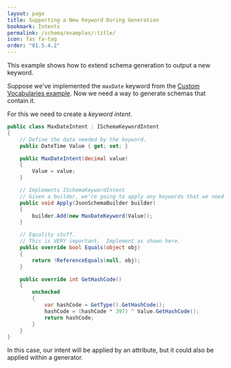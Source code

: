 ```yaml
---
layout: page
title: Supporting a New Keyword During Generation
bookmark: Intents
permalink: /schema/examples/:title/
icon: fas fa-tag
order: "01.5.4.2"
---
```

This example shows how to extend schema generation to output a new keyword.

Suppose we've implemented the `maxDate` keyword from the [Custom Vocabularies example](/schema/examples/custom-vocabs/#example-schema-vocabs-keyword).  Now we need a way to generate schemas that contain it.

For this we need to create a _keyword intent_.

```c#
public class MaxDateIntent : ISchemaKeywordIntent
{
    // Define the data needed by the keyword.
    public DateTime Value { get; set; }

    public MaxDateIntent(decimal value)
    {
        Value = value;
    }

    // Implements ISchemaKeywordIntent
    // Given a builder, we're going to apply any keywords that we need to.
    public void Apply(JsonSchemaBuilder builder)
    {
        builder.Add(new MaxDateKeyword(Value));
    }

    // Equality stuff.
    // This is VERY important.  Implement as shown here.
    public override bool Equals(object obj)
    {
        return !ReferenceEquals(null, obj);
    }

    public override int GetHashCode()
    {
        unchecked
        {
            var hashCode = GetType().GetHashCode();
            hashCode = (hashCode * 397) ^ Value.GetHashCode();
            return hashCode;
        }
    }
}
```

In this case, our intent will be applied by an attribute, but it could also be applied within a generator.
